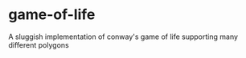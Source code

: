 # game-of-life
A sluggish implementation of conway's game of life supporting many different polygons
